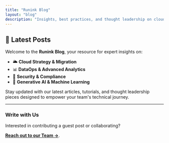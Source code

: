 ```yaml
---
title: "Runink Blog"
layout: "blog"
description: "Insights, best practices, and thought leadership on cloud infrastructure, data engineering, generative AI, and industry trends from the Runink team."
---
```


## 📝 Latest Posts

Welcome to the **Runink Blog**, your resource for expert insights on:

- 🌥️ **Cloud Strategy & Migration**
- 📊 **DataOps & Advanced Analytics**
- 🔐 **Security & Compliance**
- 🤖 **Generative AI & Machine Learning**

Stay updated with our latest articles, tutorials, and thought leadership pieces designed to empower your team's technical journey.

---

### Write with Us

Interested in contributing a guest post or collaborating? 

[**Reach out to our Team →**](/contact).
